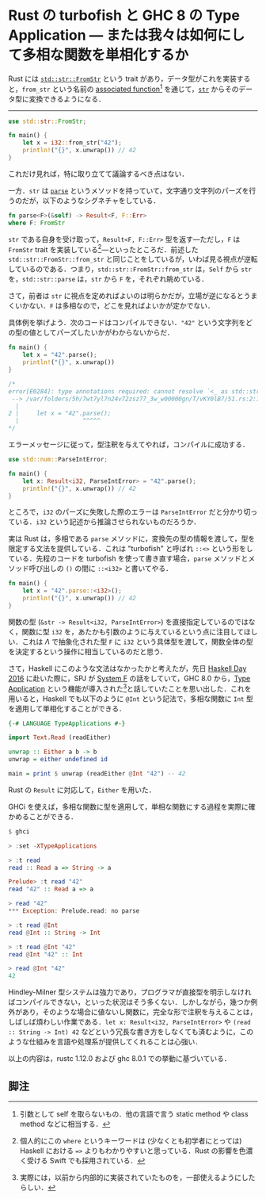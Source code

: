 # Rust の turbofish と GHC 8 の Type Application ― または我々は如何にして多相な関数を単相化するか

Rust には [`std::str::FromStr`](https://doc.rust-lang.org/std/str/trait.FromStr.html) という trait があり，データ型がこれを実装すると，`from_str` という名前の [associated function](https://doc.rust-lang.org/book/method-syntax.html#associated-functions)[^1] を通じて，[`str`](https://doc.rust-lang.org/std/primitive.str.html) からそのデータ型に変換できるようになる．

---

```rust
use std::str::FromStr;

fn main() {
    let x = i32::from_str("42");
    println!("{}", x.unwrap()) // 42
}
```

これだけ見れば，特に取り立てて議論するべき点はない．

一方．`str` は [`parse`](https://doc.rust-lang.org/std/primitive.str.html#method.parse) というメソッドを持っていて，文字通り文字列のパーズを行うのだが，以下のようなシグネチャをしている．

```rust
fn parse<F>(&self) -> Result<F, F::Err>
where F: FromStr
```

`str` である自身を受け取って，`Result<F, F::Err>` 型を返す―ただし，`F` は `FromStr` trait を実装している[^2]―といったところだ．前述した ` std::str::FromStr::from_str` と同じことをしているが，いわば見る視点が逆転しているのである．つまり，`std::str::FromStr::from_str` は，`Self` から `str` を，`std::str::parse` は，`str` から `F` を，それぞれ眺めている．

さて，前者は `str` に視点を定めればよいのは明らかだが，立場が逆になるとうまくいかない．`F` は多相なので，どこを見ればよいかが定かでない．

具体例を挙げよう．次のコードはコンパイルできない．`"42"` という文字列をどの型の値としてパーズしたいかがわからないからだ．

```rust
fn main() {
    let x = "42".parse();
    println!("{}", x.unwrap())
}

/*
error[E0284]: type annotations required: cannot resolve `<_ as std::str::FromStr>::Err == _`
 --> /var/folders/5h/7wt7yl7n24v72zsz77_3w_w00000gn/T/vKY0lB7/51.rs:2:18
  |
2 |     let x = "42".parse();
  |                  ^^^^^
*/
```

エラーメッセージに従って，型注釈を与えてやれば，コンパイルに成功する．

```rust
use std::num::ParseIntError;

fn main() {
    let x: Result<i32, ParseIntError> = "42".parse();
    println!("{}", x.unwrap()) // 42
}
```

ところで，`i32` のパーズに失敗した際のエラーは `ParseIntError` だと分かり切っている．`i32` という記述から推論させられないものだろうか．

実は Rust は，多相である `parse` メソッドに，変換先の型の情報を渡して，型を限定する文法を提供している．これは "turbofish" と呼ばれ `::<>` という形をしている．先程のコードを turbofish を使って書き直す場合，`parse` メソッドとメソッド呼び出しの `()` の間に `::<i32>` と書いてやる．

```rust
fn main() {
    let x = "42".parse::<i32>();
    println!("{}", x.unwrap()) // 42
}
```

関数の型 (`&str -> Result<i32, ParseIntError>`) を直接指定しているのではなく，関数に型 `i32` を，あたかも引数のように与えているという点に注目してほしい．これは $\Lambda$ で抽象化された型 `F` に `i32` という具体型を渡して，関数全体の型を決定するという操作に相当しているのだと思う．

さて，Haskell にこのような文法はなかったかと考えたが，先日 [Haskell Day 2016](http://connpass.com/event/37892/) に赴いた際に，SPJ が [System F](https://en.wikipedia.org/wiki/System_F) の話をしていて，GHC 8.0 から，[Type Application](https://ghc.haskell.org/trac/ghc/wiki/TypeApplication) という機能が導入された[^3]と話していたことを思い出した．これを用いると，Haskell でも以下のように `@Int` という記法で，多相な関数に `Int` 型を適用して単相化することができる．

```haskell
{-# LANGUAGE TypeApplications #-}

import Text.Read (readEither)

unwrap :: Either a b -> b
unwrap = either undefined id

main = print $ unwrap (readEither @Int "42") -- 42
```

Rust の `Result` に対応して，`Either` を用いた．

GHCi を使えば，多相な関数に型を適用して，単相な関数にする過程を実際に確かめることができる．

```haskell
$ ghci

> :set -XTypeApplications

> :t read
read :: Read a => String -> a

Prelude> :t read "42"
read "42" :: Read a => a

> read "42"
*** Exception: Prelude.read: no parse

> :t read @Int
read @Int :: String -> Int

> :t read @Int "42"
read @Int "42" :: Int

> read @Int "42"
42
```

Hindley-Milner 型システムは強力であり，プログラマが直接型を明示しなければコンパイルできない，といった状況はそう多くない．しかしながら，幾つか例外があり，そのような場合に値ないし関数に，完全な形で注釈を与えることは，しばしば煩わしい作業である．`let x: Result<i32, ParseIntError>` や `(read :: String -> Int) 42` などという冗長な書き方をしなくても済むように，このような仕組みを言語や処理系が提供してくれることは心強い．

以上の内容は，rustc 1.12.0 および ghc 8.0.1 での挙動に基づいている．

## 脚注

[^1]: 引数として self を取らないもの．他の言語で言う static method や class method などに相当する．
[^2]: 個人的にこの `where` というキーワードは (少なくとも初学者にとっては) Haskell における `=>` よりもわかりやすいと思っている．Rust の影響を色濃く受ける Swift でも採用されている．
[^3]: 実際には，以前から内部的に実装されていたものを，一部使えるようにしたらしい．
